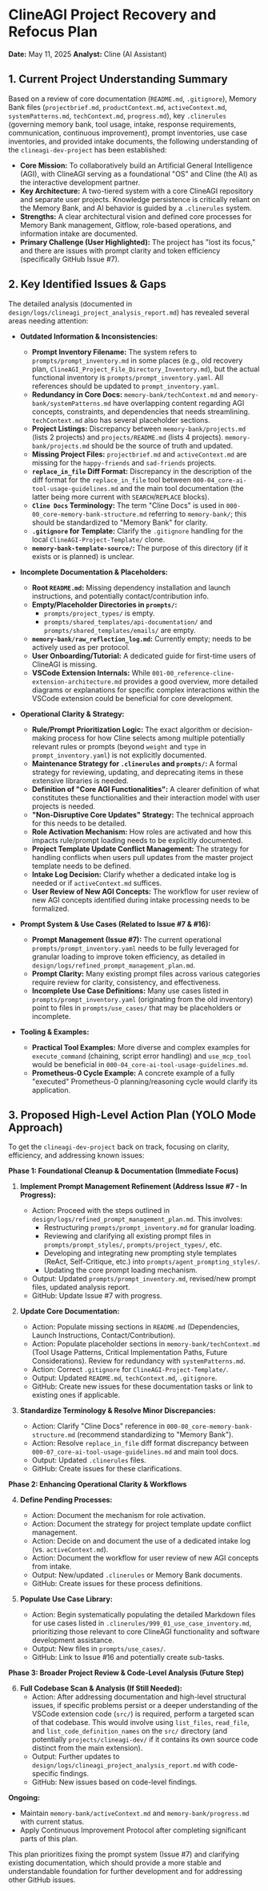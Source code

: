 # ClineAGI Project Recovery and Refocus Plan

**Date:** May 11, 2025
**Analyst:** Cline (AI Assistant)

## 1. Current Project Understanding Summary

Based on a review of core documentation (`README.md`, `.gitignore`), Memory Bank files (`projectbrief.md`, `productContext.md`, `activeContext.md`, `systemPatterns.md`, `techContext.md`, `progress.md`), key `.clinerules` (governing memory bank, tool usage, intake, response requirements, communication, continuous improvement), prompt inventories, use case inventories, and provided intake documents, the following understanding of the `clineagi-dev-project` has been established:

*   **Core Mission:** To collaboratively build an Artificial General Intelligence (AGI), with ClineAGI serving as a foundational "OS" and Cline (the AI) as the interactive development partner.
*   **Key Architecture:** A two-tiered system with a core ClineAGI repository and separate user projects. Knowledge persistence is critically reliant on the Memory Bank, and AI behavior is guided by a `.clinerules` system.
*   **Strengths:** A clear architectural vision and defined core processes for Memory Bank management, Gitflow, role-based operations, and information intake are documented.
*   **Primary Challenge (User Highlighted):** The project has "lost its focus," and there are issues with prompt clarity and token efficiency (specifically GitHub Issue #7).

## 2. Key Identified Issues & Gaps

The detailed analysis (documented in `design/logs/clineagi_project_analysis_report.md`) has revealed several areas needing attention:

*   **Outdated Information & Inconsistencies:**
    *   **Prompt Inventory Filename:** The system refers to `prompts/prompt_inventory.md` in some places (e.g., old recovery plan, `ClineAGI_Project_File_Directory_Inventory.md`), but the actual functional inventory is `prompts/prompt_inventory.yaml`. All references should be updated to `prompt_inventory.yaml`.
    *   **Redundancy in Core Docs:** `memory-bank/techContext.md` and `memory-bank/systemPatterns.md` have overlapping content regarding AGI concepts, constraints, and dependencies that needs streamlining. `techContext.md` also has several placeholder sections.
    *   **Project Listings:** Discrepancy between `memory-bank/projects.md` (lists 2 projects) and `projects/README.md` (lists 4 projects). `memory-bank/projects.md` should be the source of truth and updated.
    *   **Missing Project Files:** `projectbrief.md` and `activeContext.md` are missing for the `happy-friends` and `sad-friends` projects.
    *   **`replace_in_file` Diff Format:** Discrepancy in the description of the diff format for the `replace_in_file` tool between `000-04_core-ai-tool-usage-guidelines.md` and the main tool documentation (the latter being more current with `SEARCH`/`REPLACE` blocks).
    *   **`Cline Docs` Terminology:** The term "Cline Docs" is used in `000-00_core-memory-bank-structure.md` referring to `memory-bank/`; this should be standardized to "Memory Bank" for clarity.
    *   **`.gitignore` for Template:** Clarify the `.gitignore` handling for the local `ClineAGI-Project-Template/` clone.
    *   **`memory-bank-template-source/`:** The purpose of this directory (if it exists or is planned) is unclear.

*   **Incomplete Documentation & Placeholders:**
    *   **Root `README.md`:** Missing dependency installation and launch instructions, and potentially contact/contribution info.
    *   **Empty/Placeholder Directories in `prompts/`:**
        *   `prompts/project_types/` is empty.
        *   `prompts/shared_templates/api-documentation/` and `prompts/shared_templates/emails/` are empty.
    *   **`memory-bank/raw_reflection_log.md`:** Currently empty; needs to be actively used as per protocol.
    *   **User Onboarding/Tutorial:** A dedicated guide for first-time users of ClineAGI is missing.
    *   **VSCode Extension Internals:** While `001-00_reference-cline-extension-architecture.md` provides a good overview, more detailed diagrams or explanations for specific complex interactions within the VSCode extension could be beneficial for core development.

*   **Operational Clarity & Strategy:**
    *   **Rule/Prompt Prioritization Logic:** The exact algorithm or decision-making process for how Cline selects among multiple potentially relevant rules or prompts (beyond `weight` and `type` in `prompt_inventory.yaml`) is not explicitly documented.
    *   **Maintenance Strategy for `.clinerules` and `prompts/`:** A formal strategy for reviewing, updating, and deprecating items in these extensive libraries is needed.
    *   **Definition of "Core AGI Functionalities":** A clearer definition of what constitutes these functionalities and their interaction model with user projects is needed.
    *   **"Non-Disruptive Core Updates" Strategy:** The technical approach for this needs to be detailed.
    *   **Role Activation Mechanism:** How roles are activated and how this impacts rule/prompt loading needs to be explicitly documented.
    *   **Project Template Update Conflict Management:** The strategy for handling conflicts when users pull updates from the master project template needs to be defined.
    *   **Intake Log Decision:** Clarify whether a dedicated intake log is needed or if `activeContext.md` suffices.
    *   **User Review of New AGI Concepts:** The workflow for user review of new AGI concepts identified during intake processing needs to be formalized.

*   **Prompt System & Use Cases (Related to Issue #7 & #16):**
    *   **Prompt Management (Issue #7):** The current operational `prompts/prompt_inventory.yaml` needs to be fully leveraged for granular loading to improve token efficiency, as detailed in `design/logs/refined_prompt_management_plan.md`.
    *   **Prompt Clarity:** Many existing prompt files across various categories require review for clarity, consistency, and effectiveness.
    *   **Incomplete Use Case Definitions:** Many use cases listed in `prompts/prompt_inventory.yaml` (originating from the old inventory) point to files in `prompts/use_cases/` that may be placeholders or incomplete.

*   **Tooling & Examples:**
    *   **Practical Tool Examples:** More diverse and complex examples for `execute_command` (chaining, script error handling) and `use_mcp_tool` would be beneficial in `000-04_core-ai-tool-usage-guidelines.md`.
    *   **Prometheus-0 Cycle Example:** A concrete example of a fully "executed" Prometheus-0 planning/reasoning cycle would clarify its application.

## 3. Proposed High-Level Action Plan (YOLO Mode Approach)

To get the `clineagi-dev-project` back on track, focusing on clarity, efficiency, and addressing known issues:

**Phase 1: Foundational Cleanup & Documentation (Immediate Focus)**

1.  **Implement Prompt Management Refinement (Address Issue #7 - In Progress):**
    *   Action: Proceed with the steps outlined in `design/logs/refined_prompt_management_plan.md`. This involves:
        *   Restructuring `prompts/prompt_inventory.md` for granular loading.
        *   Reviewing and clarifying all existing prompt files in `prompts/prompt_styles/`, `prompts/project_types/`, etc.
        *   Developing and integrating new prompting style templates (ReAct, Self-Critique, etc.) into `prompts/agent_prompting_styles/`.
        *   Updating the core prompt loading mechanism.
    *   Output: Updated `prompts/prompt_inventory.md`, revised/new prompt files, updated analysis report.
    *   GitHub: Update Issue #7 with progress.

2.  **Update Core Documentation:**
    *   Action: Populate missing sections in `README.md` (Dependencies, Launch Instructions, Contact/Contribution).
    *   Action: Populate placeholder sections in `memory-bank/techContext.md` (Tool Usage Patterns, Critical Implementation Paths, Future Considerations). Review for redundancy with `systemPatterns.md`.
    *   Action: Correct `.gitignore` for `ClineAGI-Project-Template/`.
    *   Output: Updated `README.md`, `techContext.md`, `.gitignore`.
    *   GitHub: Create new issues for these documentation tasks or link to existing ones if applicable.

3.  **Standardize Terminology & Resolve Minor Discrepancies:**
    *   Action: Clarify "Cline Docs" reference in `000-00_core-memory-bank-structure.md` (recommend standardizing to "Memory Bank").
    *   Action: Resolve `replace_in_file` diff format discrepancy between `000-07_core-ai-tool-usage-guidelines.md` and main tool docs.
    *   Output: Updated `.clinerules` files.
    *   GitHub: Create issues for these clarifications.

**Phase 2: Enhancing Operational Clarity & Workflows**

4.  **Define Pending Processes:**
    *   Action: Document the mechanism for role activation.
    *   Action: Document the strategy for project template update conflict management.
    *   Action: Decide on and document the use of a dedicated intake log (vs. `activeContext.md`).
    *   Action: Document the workflow for user review of new AGI concepts from intake.
    *   Output: New/updated `.clinerules` or Memory Bank documents.
    *   GitHub: Create issues for these process definitions.

5.  **Populate Use Case Library:**
    *   Action: Begin systematically populating the detailed Markdown files for use cases listed in `.clinerules/999_01_use_case_inventory.md`, prioritizing those relevant to core ClineAGI functionality and software development assistance.
    *   Output: New files in `prompts/use_cases/`.
    *   GitHub: Link to Issue #16 and potentially create sub-tasks.

**Phase 3: Broader Project Review & Code-Level Analysis (Future Step)**

6.  **Full Codebase Scan & Analysis (If Still Needed):**
    *   Action: After addressing documentation and high-level structural issues, if specific problems persist or a deeper understanding of the VSCode extension code (`src/`) is required, perform a targeted scan of that codebase. This would involve using `list_files`, `read_file`, and `list_code_definition_names` on the `src/` directory (and potentially `projects/clineagi-dev/` if it contains its own source code distinct from the main extension).
    *   Output: Further updates to `design/logs/clineagi_project_analysis_report.md` with code-specific findings.
    *   GitHub: New issues based on code-level findings.

**Ongoing:**

*   Maintain `memory-bank/activeContext.md` and `memory-bank/progress.md` with current status.
*   Apply Continuous Improvement Protocol after completing significant parts of this plan.

This plan prioritizes fixing the prompt system (Issue #7) and clarifying existing documentation, which should provide a more stable and understandable foundation for further development and for addressing other GitHub issues.
